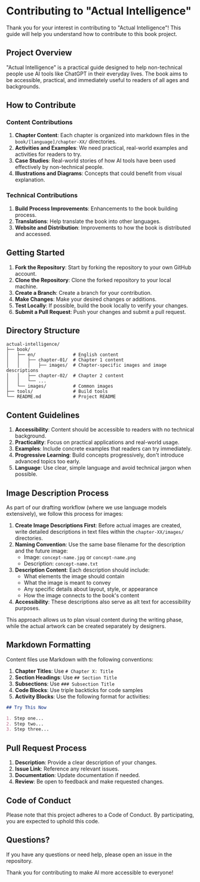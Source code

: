 # Contributing to "Actual Intelligence"

Thank you for your interest in contributing to "Actual Intelligence"! This guide will help you understand how to contribute to this book project.

## Project Overview

"Actual Intelligence" is a practical guide designed to help non-technical people use AI tools like ChatGPT in their everyday lives. The book aims to be accessible, practical, and immediately useful to readers of all ages and backgrounds.

## How to Contribute

### Content Contributions

1. **Chapter Content**: Each chapter is organized into markdown files in the `book/[language]/chapter-XX/` directories.
2. **Activities and Examples**: We need practical, real-world examples and activities for readers to try.
3. **Case Studies**: Real-world stories of how AI tools have been used effectively by non-technical people.
4. **Illustrations and Diagrams**: Concepts that could benefit from visual explanation.

### Technical Contributions

1. **Build Process Improvements**: Enhancements to the book building process.
2. **Translations**: Help translate the book into other languages.
3. **Website and Distribution**: Improvements to how the book is distributed and accessed.

## Getting Started

1. **Fork the Repository**: Start by forking the repository to your own GitHub account.
2. **Clone the Repository**: Clone the forked repository to your local machine.
3. **Create a Branch**: Create a branch for your contribution.
4. **Make Changes**: Make your desired changes or additions.
5. **Test Locally**: If possible, build the book locally to verify your changes.
6. **Submit a Pull Request**: Push your changes and submit a pull request.

## Directory Structure

```
actual-intelligence/
├── book/
│   ├── en/              # English content
│   │   ├── chapter-01/  # Chapter 1 content
│   │   │   ├── images/  # Chapter-specific images and image descriptions
│   │   ├── chapter-02/  # Chapter 2 content
│   │   └── ...
│   └── images/          # Common images
├── tools/               # Build tools
└── README.md            # Project README
```

## Content Guidelines

1. **Accessibility**: Content should be accessible to readers with no technical background.
2. **Practicality**: Focus on practical applications and real-world usage.
3. **Examples**: Include concrete examples that readers can try immediately.
4. **Progressive Learning**: Build concepts progressively, don't introduce advanced topics too early.
5. **Language**: Use clear, simple language and avoid technical jargon when possible.

## Image Description Process

As part of our drafting workflow (where we use language models extensively), we follow this process for images:

1. **Create Image Descriptions First**: Before actual images are created, write detailed descriptions in text files within the `chapter-XX/images/` directories.
2. **Naming Convention**: Use the same base filename for the description and the future image:
   - Image: `concept-name.jpg` or `concept-name.png`
   - Description: `concept-name.txt`
3. **Description Content**: Each description should include:
   - What elements the image should contain
   - What the image is meant to convey
   - Any specific details about layout, style, or appearance
   - How the image connects to the book's content
4. **Accessibility**: These descriptions also serve as alt text for accessibility purposes.

This approach allows us to plan visual content during the writing phase, while the actual artwork can be created separately by designers.

## Markdown Formatting

Content files use Markdown with the following conventions:

1. **Chapter Titles**: Use `# Chapter X: Title`
2. **Section Headings**: Use `## Section Title`
3. **Subsections**: Use `### Subsection Title`
4. **Code Blocks**: Use triple backticks for code samples
5. **Activity Blocks**: Use the following format for activities:

```markdown
## Try This Now

1. Step one...
2. Step two...
3. Step three...
```

## Pull Request Process

1. **Description**: Provide a clear description of your changes.
2. **Issue Link**: Reference any relevant issues.
3. **Documentation**: Update documentation if needed.
4. **Review**: Be open to feedback and make requested changes.

## Code of Conduct

Please note that this project adheres to a Code of Conduct. By participating, you are expected to uphold this code.

## Questions?

If you have any questions or need help, please open an issue in the repository.

Thank you for contributing to make AI more accessible to everyone!
